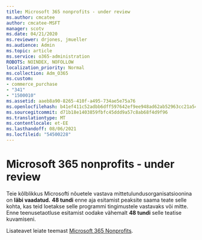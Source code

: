 ```yaml
---
title: Microsoft 365 nonprofits - under review
ms.author: cmcatee
author: cmcatee-MSFT
manager: scotv
ms.date: 04/21/2020
ms.reviewer: drjones, jmueller
ms.audience: Admin
ms.topic: article
ms.service: o365-administration
ROBOTS: NOINDEX, NOFOLLOW
localization_priority: Normal
ms.collection: Adm_O365
ms.custom:
- commerce_purchase
- "341"
- "1500010"
ms.assetid: aaeb8a90-8265-410f-a495-734ae5e75a76
ms.openlocfilehash: b41ef411c52adbb6dff597642ef9ee948ad62ab52963cc21a542aadfc2e2acbe
ms.sourcegitcommit: d71b18e1403859fbfc45ddd9a57c8ab68f4d9f96
ms.translationtype: MT
ms.contentlocale: et-EE
ms.lasthandoff: 08/06/2021
ms.locfileid: "54500228"
---
```

# <a name="microsoft-365-for-nonprofits---under-review"></a>Microsoft 365 nonprofits - under review

Teie kõlblikkus Microsofti nõuetele vastava mittetulundusorganisatsioonina on **läbi vaadatud.** **48 tundi** enne aja esitamist peaksite saama teate selle kohta, kas teid loetakse selle programmi tingimustele vastavaks või mitte. Enne teenusetaotluse esitamist oodake vähemalt **48 tundi** selle teatise kuvamiseni. 

Lisateavet leiate teemast [Microsoft 365 Nonprofits](https://www.microsoft.com/nonprofits/microsoft-365). 

